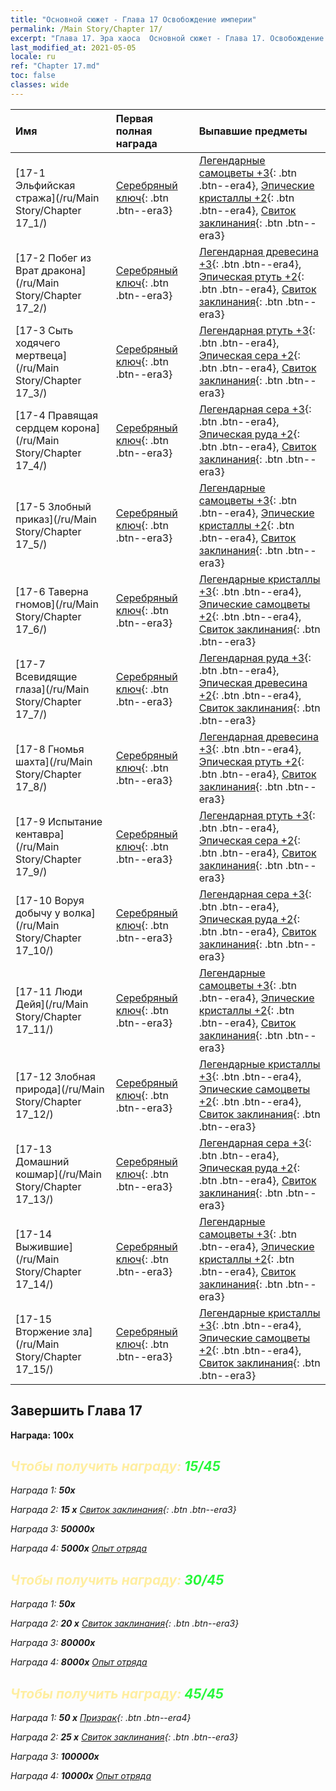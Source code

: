 ```yaml
---
title: "Основной сюжет - Глава 17 Освобождение империи"
permalink: /Main Story/Chapter 17/
excerpt: "Глава 17. Эра хаоса  Основной сюжет - Глава 17. Освобождение империи"
last_modified_at: 2021-05-05
locale: ru
ref: "Chapter 17.md"
toc: false
classes: wide
---
```


  | Имя |  Первая полная награда | Выпавшие предметы |
  |:------------|:------------|:------------| 
  | [17-1 Эльфийская стража](/ru/Main Story/Chapter 17_1/) | [Серебряный ключ](/ItemsRU/con_693/){: .btn .btn--era3} | [Легендарные самоцветы +3](/ItemsRU/mat_58/){: .btn .btn--era4}, [Эпические кристаллы +2](/ItemsRU/mat_52/){: .btn .btn--era4}, [Свиток заклинания](/ItemsRU/con_694/){: .btn .btn--era3} |
  | [17-2 Побег из Врат дракона](/ru/Main Story/Chapter 17_2/) | [Серебряный ключ](/ItemsRU/con_693/){: .btn .btn--era3} | [Легендарная древесина +3](/ItemsRU/mat_55/){: .btn .btn--era4}, [Эпическая ртуть +2](/ItemsRU/mat_49/){: .btn .btn--era4}, [Свиток заклинания](/ItemsRU/con_694/){: .btn .btn--era3} |
  | [17-3 Сыть ходячего мертвеца](/ru/Main Story/Chapter 17_3/) | [Серебряный ключ](/ItemsRU/con_693/){: .btn .btn--era3} | [Легендарная ртуть +3](/ItemsRU/mat_56/){: .btn .btn--era4}, [Эпическая сера +2](/ItemsRU/mat_50/){: .btn .btn--era4}, [Свиток заклинания](/ItemsRU/con_694/){: .btn .btn--era3} |
  | [17-4 Правящая сердцем корона](/ru/Main Story/Chapter 17_4/) | [Серебряный ключ](/ItemsRU/con_693/){: .btn .btn--era3} | [Легендарная сера +3](/ItemsRU/mat_57/){: .btn .btn--era4}, [Эпическая руда +2](/ItemsRU/mat_47/){: .btn .btn--era4}, [Свиток заклинания](/ItemsRU/con_694/){: .btn .btn--era3} |
  | [17-5 Злобный приказ](/ru/Main Story/Chapter 17_5/) | [Серебряный ключ](/ItemsRU/con_693/){: .btn .btn--era3} | [Легендарные самоцветы +3](/ItemsRU/mat_58/){: .btn .btn--era4}, [Эпические кристаллы +2](/ItemsRU/mat_52/){: .btn .btn--era4}, [Свиток заклинания](/ItemsRU/con_694/){: .btn .btn--era3} |
  | [17-6 Таверна гномов](/ru/Main Story/Chapter 17_6/) | [Серебряный ключ](/ItemsRU/con_693/){: .btn .btn--era3} | [Легендарные кристаллы +3](/ItemsRU/mat_59/){: .btn .btn--era4}, [Эпические самоцветы +2](/ItemsRU/mat_51/){: .btn .btn--era4}, [Свиток заклинания](/ItemsRU/con_694/){: .btn .btn--era3} |
  | [17-7 Всевидящие глаза](/ru/Main Story/Chapter 17_7/) | [Серебряный ключ](/ItemsRU/con_693/){: .btn .btn--era3} | [Легендарная руда +3](/ItemsRU/mat_54/){: .btn .btn--era4}, [Эпическая древесина +2](/ItemsRU/mat_48/){: .btn .btn--era4}, [Свиток заклинания](/ItemsRU/con_694/){: .btn .btn--era3} |
  | [17-8 Гномья шахта](/ru/Main Story/Chapter 17_8/) | [Серебряный ключ](/ItemsRU/con_693/){: .btn .btn--era3} | [Легендарная древесина +3](/ItemsRU/mat_55/){: .btn .btn--era4}, [Эпическая ртуть +2](/ItemsRU/mat_49/){: .btn .btn--era4}, [Свиток заклинания](/ItemsRU/con_694/){: .btn .btn--era3} |
  | [17-9 Испытание кентавра](/ru/Main Story/Chapter 17_9/) | [Серебряный ключ](/ItemsRU/con_693/){: .btn .btn--era3} | [Легендарная ртуть +3](/ItemsRU/mat_56/){: .btn .btn--era4}, [Эпическая сера +2](/ItemsRU/mat_50/){: .btn .btn--era4}, [Свиток заклинания](/ItemsRU/con_694/){: .btn .btn--era3} |
  | [17-10 Воруя добычу у волка](/ru/Main Story/Chapter 17_10/) | [Серебряный ключ](/ItemsRU/con_693/){: .btn .btn--era3} | [Легендарная сера +3](/ItemsRU/mat_57/){: .btn .btn--era4}, [Эпическая руда +2](/ItemsRU/mat_47/){: .btn .btn--era4}, [Свиток заклинания](/ItemsRU/con_694/){: .btn .btn--era3} |
  | [17-11 Люди Дейя](/ru/Main Story/Chapter 17_11/) | [Серебряный ключ](/ItemsRU/con_693/){: .btn .btn--era3} | [Легендарные самоцветы +3](/ItemsRU/mat_58/){: .btn .btn--era4}, [Эпические кристаллы +2](/ItemsRU/mat_52/){: .btn .btn--era4}, [Свиток заклинания](/ItemsRU/con_694/){: .btn .btn--era3} |
  | [17-12 Злобная природа](/ru/Main Story/Chapter 17_12/) | [Серебряный ключ](/ItemsRU/con_693/){: .btn .btn--era3} | [Легендарные кристаллы +3](/ItemsRU/mat_59/){: .btn .btn--era4}, [Эпические самоцветы +2](/ItemsRU/mat_51/){: .btn .btn--era4}, [Свиток заклинания](/ItemsRU/con_694/){: .btn .btn--era3} |
  | [17-13 Домашний кошмар](/ru/Main Story/Chapter 17_13/) | [Серебряный ключ](/ItemsRU/con_693/){: .btn .btn--era3} | [Легендарная сера +3](/ItemsRU/mat_57/){: .btn .btn--era4}, [Эпическая руда +2](/ItemsRU/mat_47/){: .btn .btn--era4}, [Свиток заклинания](/ItemsRU/con_694/){: .btn .btn--era3} |
  | [17-14 Выжившие](/ru/Main Story/Chapter 17_14/) | [Серебряный ключ](/ItemsRU/con_693/){: .btn .btn--era3} | [Легендарные самоцветы +3](/ItemsRU/mat_58/){: .btn .btn--era4}, [Эпические кристаллы +2](/ItemsRU/mat_52/){: .btn .btn--era4}, [Свиток заклинания](/ItemsRU/con_694/){: .btn .btn--era3} |
  | [17-15 Вторжение зла](/ru/Main Story/Chapter 17_15/) | [Серебряный ключ](/ItemsRU/con_693/){: .btn .btn--era3} | [Легендарные кристаллы +3](/ItemsRU/mat_59/){: .btn .btn--era4}, [Эпические самоцветы +2](/ItemsRU/mat_51/){: .btn .btn--era4}, [Свиток заклинания](/ItemsRU/con_694/){: .btn .btn--era3} |


## Завершить Глава 17

 **Награда:**  **100x** <i class="fas fa-gem"/>



## <span style="color: #ffeea0">Чтобы получить награду: </span><span style="color: #27f73a">15/45</span>

 Награда 1:  **50x** <i class="fas fa-gem"/>

 Награда 2: **15 x** [Свиток заклинания](/ItemsRU/con_694/){: .btn .btn--era3}

 Награда 3:  **50000x** <i class="fas fa-coins"/>

 Награда 4:  **5000x** [Опыт отряда](/ItemsRU/con_902/)



## <span style="color: #ffeea0">Чтобы получить награду: </span><span style="color: #27f73a">30/45</span>

 Награда 1:  **50x** <i class="fas fa-gem"/>

 Награда 2: **20 x** [Свиток заклинания](/ItemsRU/con_694/){: .btn .btn--era3}

 Награда 3:  **80000x** <i class="fas fa-coins"/>

 Награда 4:  **8000x** [Опыт отряда](/ItemsRU/con_902/)



## <span style="color: #ffeea0">Чтобы получить награду: </span><span style="color: #27f73a">45/45</span>

 Награда 1: **50 x** [Призрак](/ItemsRU/unt_210/){: .btn .btn--era4}

 Награда 2: **25 x** [Свиток заклинания](/ItemsRU/con_694/){: .btn .btn--era3}

 Награда 3:  **100000x** <i class="fas fa-coins"/>

 Награда 4:  **10000x** [Опыт отряда](/ItemsRU/con_902/)

